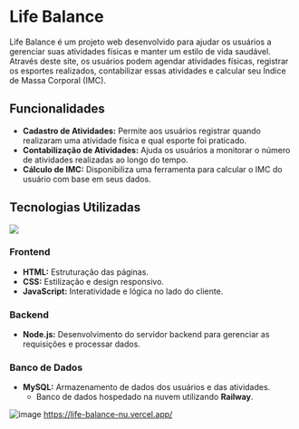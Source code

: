 # Life Balance

Life Balance é um projeto web desenvolvido para ajudar os usuários a gerenciar suas atividades físicas e manter um estilo de vida saudável. Através deste site, os usuários podem agendar atividades físicas, registrar os esportes realizados, contabilizar essas atividades e calcular seu Índice de Massa Corporal (IMC).



## Funcionalidades

- **Cadastro de Atividades:** Permite aos usuários registrar quando realizaram uma atividade física e qual esporte foi praticado.
- **Contabilização de Atividades:** Ajuda os usuários a monitorar o número de atividades realizadas ao longo do tempo.
- **Cálculo de IMC:** Disponibiliza uma ferramenta para calcular o IMC do usuário com base em seus dados.

## Tecnologias Utilizadas

<img src="https://skillicons.dev/icons?i=nodejs,javascript,html,css,mysql" />

### Frontend
- **HTML:** Estruturação das páginas.
- **CSS:** Estilização e design responsivo.
- **JavaScript:** Interatividade e lógica no lado do cliente.

### Backend
- **Node.js:** Desenvolvimento do servidor backend para gerenciar as requisições e processar dados.

### Banco de Dados
- **MySQL:** Armazenamento de dados dos usuários e das atividades.
  - Banco de dados hospedado na nuvem utilizando **Railway**.

![image](https://github.com/user-attachments/assets/2211fe95-58b6-40b3-accc-d56f827a0084)
https://life-balance-nu.vercel.app/

  
